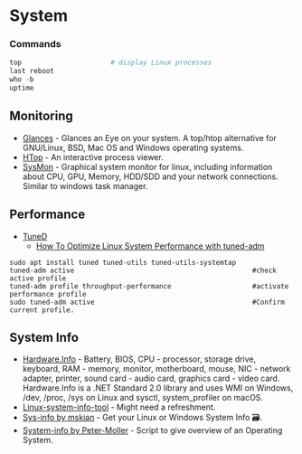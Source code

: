 # System

### Commands
````powershell
top                      # display Linux processes
last reboot
who -b
uptime
````

## Monitoring
- [Glances](https://github.com/nicolargo/glances) - Glances an Eye on your system. A top/htop alternative for GNU/Linux, BSD, Mac OS and Windows operating systems.
- [HTop](https://github.com/htop-dev/htop) - An interactive process viewer.
- [SysMon](https://github.com/MatthiasSchinzel/sysmon) - Graphical system monitor for linux, including information about CPU, GPU, Memory, HDD/SDD and your network connections. Similar to windows task manager.

## Performance
- [TuneD](https://github.com/redhat-performance/tuned)
  - [How To Optimize Linux System Performance with tuned-adm](https://computingforgeeks.com/optimize-linux-system-performance-with-tuned-adm/)
````
sudo apt install tuned tuned-utils tuned-utils-systemtap
tuned-adm active                                            #check active profile
tuned-adm profile throughput-performance                    #activate performance profile
sudo tuned-adm active                                       #Confirm current profile.
````


## System Info
- [Hardware.Info](https://github.com/jinjinov/hardware.info) - Battery, BIOS, CPU - processor, storage drive, keyboard, RAM - memory, monitor, motherboard, mouse, NIC - network adapter, printer, sound card - audio card, graphics card - video card. Hardware.Info is a .NET Standard 2.0 library and uses WMI on Windows, /dev, /proc, /sys on Linux and sysctl, system_profiler on macOS.
- [Linux-system-info-tool](https://github.com/lucidtrip/linux-system-info-tool) - Might need a refreshment.
- [Sys-info by mskian](https://github.com/mskian/sys-info) - Get your Linux or Windows System Info 🗃.
- [System-info by Peter-Moller](https://github.com/Peter-Moller/system-info) - Script to give overview of an Operating System.
